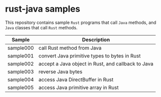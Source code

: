 # rust-java samples

This repository contains sample `Rust` programs that call `Java` methods, and `Java` classes that call `Rust` methods.

| Sample    | Description                                        |
| --------- | -------------------------------------------------- |
| sample000 | call Rust method from Java                         |
| sample001 | convert Java primitive types to bytes in Rust      |
| sample002 | accept a Java object in Rust, and callback to Java |
| sample003 | reverse Java bytes                                 |
| sample004 | access Java DirectBuffer in Rust                   |
| sample005 | access Java primitive array in Rust                |
